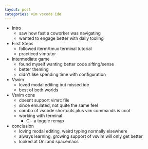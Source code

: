 ```yaml
---
layout: post
categories: vim vscode ide
---
```

- Intro
  - saw how fast a coworker was navigating
  - wanted to engage better with daily tooling
- First Steps
  - followed iterm/tmux terminal tutorial
  - practiced vimtutor
- Intermediate game
  - found myself wanting better code sifting/sense
  - better theming
  - didn't like spending time with configuration
- Vsvim
  - loved modal editing but missed ide
  - best of both worlds
- Vsvim cons
  - doesnt support vimrc file
  - since emulated, not quite the same feel
  - combo of vscode shortcuts plus vim commands is cool
  - working with terminal
    - C - a toggle remap
- conclusion
  - loving modal editing, weird typing normally elsewhere
  - always learning, growing support of vsvim will only get better
  - looked at Oni and spacemacs